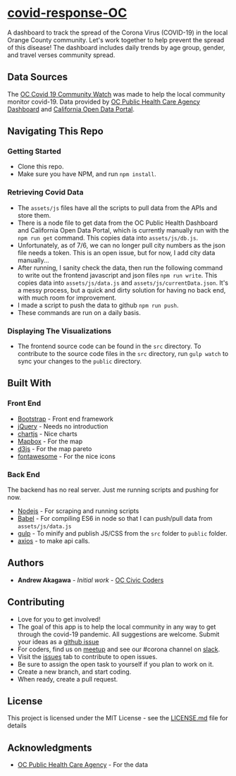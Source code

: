 # [covid-response-OC](https://www.occiviccoders.com/covid-response-OC/)
A dashboard to track the spread of the Corona Virus (COVID-19) in the local Orange County community. Let's work together to help prevent the spread of this disease! The dashboard includes daily trends by age group, gender, and travel verses community spread.

## Data Sources
The [OC Covid 19 Community Watch](https://www.occiviccoders.com/covid-response-OC/) was made to help the local community monitor covid-19. Data provided by [OC Public Health Care Agency Dashboard](https://ochca.maps.arcgis.com/apps/opsdashboard/index.html#/cc4859c8c522496b9f21c451de2fedae) and [California Open Data Portal](https://data.ca.gov/dataset/covid-19-hospital-data).  

## Navigating This Repo

### Getting Started
* Clone this repo.  
* Make sure you have NPM, and run `npm install`.

### Retrieving Covid Data
* The `assets/js` files have all the scripts to pull data from the APIs and store them.
* There is a node file to get data from the OC Public Health Dashboard and California Open Data Portal, which is currently manually run with the `npm run get` command.  This copies data into `assets/js/db.js`. 
* Unfortunately, as of 7/6, we can no longer pull city numbers as the json file needs a token.  This is an open issue, but for now, I add city data manually...
* After running, I sanity check the data, then run the following command to write out the frontend javascript and json files `npm run write`.  This copies data into `assets/js/data.js` and `assets/js/currentData.json`.  It's a messy process, but a quick and dirty solution for having no back end, with much room for improvement.
* I made a script to push the data to github `npm run push`.
* These commands are run on a daily basis.

### Displaying The Visualizations
* The frontend source code can be found in the `src` directory. To contribute to the source code files in the `src` directory, run `gulp watch` to sync your changes to the `public` directory.

## Built With

### Front End
* [Bootstrap](https://getbootstrap.com/) - Front end framework
* [jQuery](https://jquery.com/) - Needs no introduction
* [chartjs](https://www.chartjs.org/) - Nice charts
* [Mapbox](https://www.mapbox.com/) - For the map
* [d3js](https://d3js.org/) - For the map pareto
* [fontawesome](https://fontawesome.com/) - For the nice icons

### Back End
The backend has no real server.  Just me running scripts and pushing for now.
* [Nodejs](https://nodejs.org/en/) - For scraping and running scripts
* [Babel](https://babeljs.io/) - For compiling ES6 in node so that I can push/pull data from `assets/js/data.js`
* [gulp](https://gulpjs.com/) - To minify and publish JS/CSS from the `src` folder to `public` folder.
* [axios](https://github.com/axios/axios) - to make api calls.

## Authors

* **Andrew Akagawa** - *Initial work* - [OC Civic Coders](https://www.occiviccoders.com)

## Contributing

* Love for you to get involved!  
* The goal of this app is to help the local community in any way to get through the covid-19 pandemic.  All suggestions are welcome.  Submit your ideas as a [github issue](https://github.com/occiviccoders/covid-response-OC/issues)
* For coders, find us on [meetup](https://www.meetup.com/OC-Civic-Coders/) and see our #corona channel on [slack](https://join.slack.com/t/occiviccoders/shared_invite/zt-c7es081j-ShLTVkuKpm5gOKsdiM8szg). 
* Visit the [issues](https://github.com/occiviccoders/covid-response-OC/issues) tab to contribute to open issues.
* Be sure to assign the open task to yourself if you plan to work on it.
* Create a new branch, and start coding.
* When ready, create a pull request.

## License

This project is licensed under the MIT License - see the [LICENSE.md](LICENSE.md) file for details

## Acknowledgments

* [OC Public Health Care Agency](https://www.ochealthinfo.com/phs/about/epidasmt/epi/dip/prevention/novel_coronavirus) - For the data

